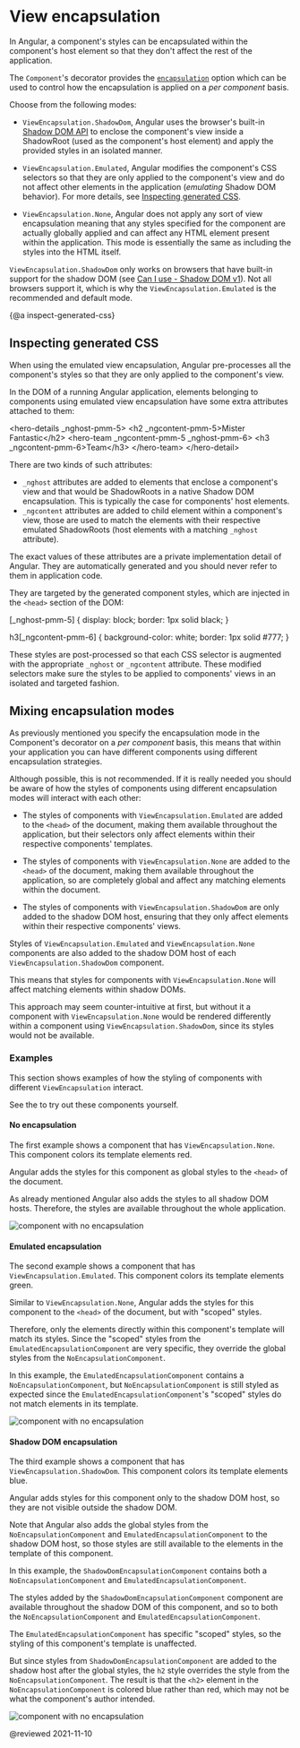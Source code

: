 # View encapsulation

In Angular, a component's styles can be encapsulated within the component's host element so that they don't affect the rest of the application.

The `Component`'s decorator provides the [`encapsulation`](api/core/Component#encapsulation) option which can be used to control how the encapsulation is applied on a _per component_ basis.

Choose from the following modes:

- `ViewEncapsulation.ShadowDom`, Angular uses the browser's built-in [Shadow DOM API](https://developer.mozilla.org/en-US/docs/Web/Web_Components/Shadow_DOM) to enclose the component's view inside a ShadowRoot (used as the component's host element) and apply the provided styles in an isolated manner.

- `ViewEncapsulation.Emulated`, Angular modifies the component's CSS selectors so that they are only applied to the component's view and do not affect other elements in the application (_emulating_ Shadow DOM behavior). For more details, see [Inspecting generated CSS](guide/view-encapsulation#inspect-generated-css).

- `ViewEncapsulation.None`, Angular does not apply any sort of view encapsulation meaning that any styles specified
  for the component are actually globally applied and can affect any HTML element present within the application.
  This mode is essentially the same as including the styles into the HTML itself.

<div class="alert is-important">

  `ViewEncapsulation.ShadowDom` only works on browsers that have built-in support
  for the shadow DOM (see [Can I use - Shadow DOM v1](https://caniuse.com/shadowdomv1)).
  Not all browsers support it, which is why the `ViewEncapsulation.Emulated` is the recommended and default mode.

</div>


{@a inspect-generated-css}

## Inspecting generated CSS

When using the emulated view encapsulation, Angular pre-processes all the component's styles so that they are only applied to the component's view.

In the DOM of a running Angular application, elements belonging to components using emulated view encapsulation have some extra attributes attached to them:

<code-example format="html" language="html">
&lt;hero-details _nghost-pmm-5>
  &lt;h2 _ngcontent-pmm-5>Mister Fantastic&lt;/h2>
  &lt;hero-team _ngcontent-pmm-5 _nghost-pmm-6>
    &lt;h3 _ngcontent-pmm-6>Team&lt;/h3>
  &lt;/hero-team>
&lt;/hero-detail>
</code-example>

There are two kinds of such attributes:

- `_nghost` attributes are added to elements that enclose a component's view and that would be ShadowRoots in a native Shadow DOM encapsulation. This is typically the case for components' host elements.
- `_ngcontent` attributes are added to child element within a component's view, those are used to match the elements with their respective emulated ShadowRoots (host elements with a matching `_nghost` attribute).

The exact values of these attributes are a private implementation detail of Angular. They are automatically generated and you should never refer to them in application code.

They are targeted by the generated component styles, which are injected in the `<head>` section of the DOM:

<code-example format="css" language="css">
[_nghost-pmm-5] {
  display: block;
  border: 1px solid black;
}

h3[_ngcontent-pmm-6] {
  background-color: white;
  border: 1px solid #777;
}
</code-example>

These styles are post-processed so that each CSS selector is augmented with the appropriate `_nghost` or `_ngcontent` attribute. These modified selectors make sure the styles to be applied to components' views in an isolated and targeted fashion.

## Mixing encapsulation modes

As previously mentioned you specify the encapsulation mode in the Component's decorator on a _per component_ basis, this means that within your application you can have different components using different encapsulation strategies.

Although possible, this is not recommended. If it is really needed you should be aware of how the styles of components using different encapsulation modes will interact with each other:

- The styles of components with `ViewEncapsulation.Emulated` are added to the `<head>` of the document, making them available throughout the application, but their selectors only affect elements within their respective components' templates.

- The styles of components with `ViewEncapsulation.None` are added to the `<head>` of the document, making them available throughout the application, so are completely global and affect any matching elements within the document.

- The styles of components with `ViewEncapsulation.ShadowDom` are only added to the shadow DOM host, ensuring that they only affect elements within their respective components' views.

<div class="alert is-helpful">

  Styles of `ViewEncapsulation.Emulated` and `ViewEncapsulation.None` components are also added to the shadow DOM host of each `ViewEncapsulation.ShadowDom` component.

  This means that styles for components with `ViewEncapsulation.None` will affect matching elements within shadow DOMs.

  This approach may seem counter-intuitive at first, but without it a component with `ViewEncapsulation.None` would be rendered differently within a component using `ViewEncapsulation.ShadowDom`, since its styles would not be available.

</div>

### Examples

This section shows examples of how the styling of components with different `ViewEncapsulation` interact.

See the <live-example noDownload></live-example> to try out these components yourself.

#### No encapsulation

The first example shows a component that has `ViewEncapsulation.None`. This component colors its template elements red.

<code-example path="view-encapsulation/src/app/no-encapsulation.component.ts" header="src/app/no-encapsulation.component.ts"></code-example>

Angular adds the styles for this component as global styles to the `<head>` of the document.

As already mentioned Angular also adds the styles to all shadow DOM hosts. Therefore, the styles are available throughout the whole application.

<img src="generated/images/guide/view-encapsulation/no-encapsulation.png" alt="component with no encapsulation">

#### Emulated encapsulation

The second example shows a component that has `ViewEncapsulation.Emulated`. This component colors its template elements green.

<code-example path="view-encapsulation/src/app/emulated-encapsulation.component.ts" header="src/app/emulated-encapsulation.component.ts"></code-example>

Similar to `ViewEncapsulation.None`, Angular adds the styles for this component to the `<head>` of the document, but with "scoped" styles.

Therefore, only the elements directly within this component's template will match its styles.
Since the "scoped" styles from the `EmulatedEncapsulationComponent` are very specific, they override the global styles from the `NoEncapsulationComponent`.

In this example, the `EmulatedEncapsulationComponent` contains a `NoEncapsulationComponent`, but `NoEncapsulationComponent` is still styled as expected since the `EmulatedEncapsulationComponent`'s "scoped" styles do not match elements in its template.

<img src="generated/images/guide/view-encapsulation/emulated-encapsulation.png" alt="component with no encapsulation">

#### Shadow DOM encapsulation

The third example shows a component that has `ViewEncapsulation.ShadowDom`. This component colors its template elements blue.

<code-example path="view-encapsulation/src/app/shadow-dom-encapsulation.component.ts" header="src/app/shadow-dom-encapsulation.component.ts"></code-example>

Angular adds styles for this component only to the shadow DOM host, so they are not visible outside the shadow DOM.

Note that Angular also adds the global styles from the `NoEncapsulationComponent` and `EmulatedEncapsulationComponent` to the shadow DOM host, so those styles are still available to the elements in the template of this component.

In this example, the `ShadowDomEncapsulationComponent` contains both a `NoEncapsulationComponent` and `EmulatedEncapsulationComponent`.

The styles added by the `ShadowDomEncapsulationComponent` component are available throughout the shadow DOM of this component, and so to both the `NoEncapsulationComponent` and `EmulatedEncapsulationComponent`.

The `EmulatedEncapsulationComponent` has specific "scoped" styles, so the styling of this component's template is unaffected.

But since styles from `ShadowDomEncapsulationComponent` are added to the shadow host after the global styles, the `h2` style overrides the style from the `NoEncapsulationComponent`.
The result is that the `<h2>` element in the `NoEncapsulationComponent` is colored blue rather than red, which may not be what the component's author intended.

<img src="generated/images/guide/view-encapsulation/shadow-dom-encapsulation.png" alt="component with no encapsulation">

@reviewed 2021-11-10
